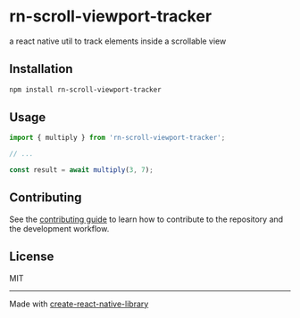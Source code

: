 # rn-scroll-viewport-tracker

a react native util to track elements inside a scrollable view

## Installation

```sh
npm install rn-scroll-viewport-tracker
```

## Usage


```js
import { multiply } from 'rn-scroll-viewport-tracker';

// ...

const result = await multiply(3, 7);
```


## Contributing

See the [contributing guide](CONTRIBUTING.md) to learn how to contribute to the repository and the development workflow.

## License

MIT

---

Made with [create-react-native-library](https://github.com/callstack/react-native-builder-bob)

